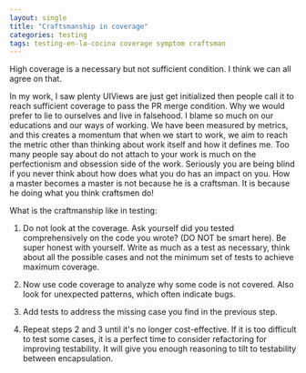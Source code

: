 ```yaml
---
layout: single
title: "Craftsmanship in coverage"
categories: testing
tags: testing-en-la-cocina coverage symptom craftsman
---
```


High coverage is a necessary but not sufficient condition. I think we can all agree on that.

In my work, I saw plenty UIViews are just get initialized then people call it to reach sufficient coverage to pass the PR merge condition. Why we would prefer to lie to ourselves and live in falsehood. I blame so much on our educations and our ways of working. We have been measured by metrics, and this creates a momentum that when we start to work, we aim to reach the metric other than thinking about work itself and how it defines me. Too many people say about do not attach to your work is much on the perfectionism and obsession side of the work. Seriously you are being blind if you never think about how does what you do has an impact on you. How a master becomes a master is not because he is a craftsman. It is because he doing what you think craftsmen do!

What is the craftmanship like in testing:

1. Do not look at the coverage. Ask yourself did you tested comprehensively on the code you wrote? (DO NOT be smart here). Be super honest with yourself. Write as much as a test as necessary, think about all the possible cases and not the minimum set of tests to achieve maximum coverage.

2. Now use code coverage to analyze why some code is not covered. Also look for unexpected patterns, which often indicate bugs.

3. Add tests to address the missing case you find in the previous step.

4. Repeat steps 2 and 3 until it's no longer cost-effective. If it is too difficult to test some cases, it is a perfect time to consider refactoring for improving testability. It will give you enough reasoning to tilt to testability between encapsulation.
